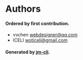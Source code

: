 # Authors

#### Ordered by first contribution.

- vvchen <webdesigner@qq.com>
- ICELI <woticeli@gmail.com>

#### Generated by [jm-cli](https://www.npmjs.com/package/jm-cli).